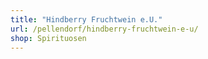 ```yaml
---
title: "Hindberry Fruchtwein e.U."
url: /pellendorf/hindberry-fruchtwein-e-u/
shop: Spirituosen
---
```

